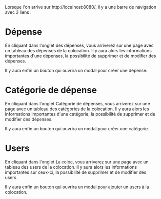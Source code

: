 
Lorsque l'on arrive sur http://localhost:8080/, il y a une barre de navigation avec 3 liens : 

# Dépense

En cliquant dans l'onglet des dépenses, vous arriverez sur une page avec un tableau des dépenses de la colocation. Il y aura alors les informations importantes d'une dépenses, 
la possibilité de supprimer et de modifier des dépenses.

Il y aura enfin un bouton qui ouvrira un modal pour créer une dépense.


# Catégorie de dépense

En cliquant dans l'onglet Catégorie de dépenses, vous arriverez sur une page avec un tableau des catégories de la colocation. Il y aura alors les informations importantes d'une catégorie,
la possibilité de supprimer et de modifier des dépenses.

Il y aura enfin un bouton qui ouvrira un modal pour créer une catégorie.

# Users

En cliquant dans l'onglet La coloc, vous arriverez sur une page avec un tableau des users de la colocation. Il y aura alors les informations importantes sur ceux-ci,
la possibilité de supprimer et de modifier des users.

Il y aura enfin un bouton qui ouvrira un modal pour ajouter un users à la colocation.